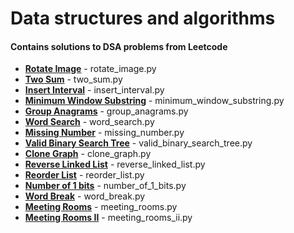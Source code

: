 #  Data structures and algorithms

#### Contains solutions to DSA problems from Leetcode

*  **[Rotate Image](https://leetcode.com/problems/rotate-image/)** - rotate_image.py 
*  **[Two Sum](https://leetcode.com/problems/two-sum/)** - two_sum.py
*  **[Insert Interval](https://leetcode.com/problems/insert-interval/)** - insert_interval.py
*  **[Minimum Window Substring](https://leetcode.com/problems/minimum-window-substring/)** - minimum_window_substring.py
*  **[Group Anagrams](https://leetcode.com/problems/group-anagrams/)** - group_anagrams.py
*  **[Word Search](https://leetcode.com/problems/word-search/)** - word_search.py
*  **[Missing Number](https://leetcode.com/problems/missing-number/)** - missing_number.py
*  **[Valid Binary Search Tree](https://leetcode.com/problems/valid-binary-search-tree/)** - valid_binary_search_tree.py
*  **[Clone Graph](https://leetcode.com/problems/clone-graph/)** - clone_graph.py
*  **[Reverse Linked List](https://leetcode.com/problems/reverse-linked-list/)** - reverse_linked_list.py
*  **[Reorder List](https://leetcode.com/problems/reorder-list/)** - reorder_list.py
*  **[Number of 1 bits](https://leetcode.com/problems/number-of-1-bits/)** - number_of_1_bits.py
*  **[Word Break](https://leetcode.com/problems/word-break/)** - word_break.py
*  **[Meeting Rooms](https://leetcode.com/problems/meeting-rooms/)** - meeting_rooms.py
*  **[Meeting Rooms II](https://leetcode.com/problems/meeting-rooms-ii/)** - meeting_rooms_ii.py
